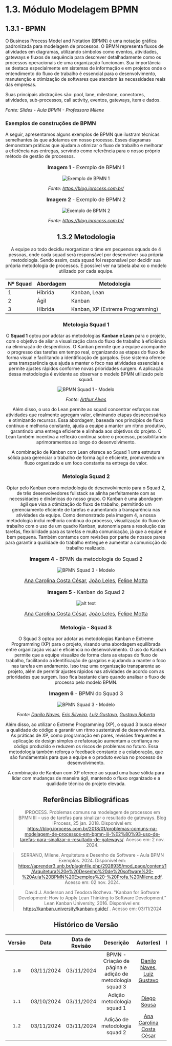 # <a> 1.3. Módulo Modelagem BPMN </a>

## <a>1.3.1 - BPMN </a>

O Business Process Model and Notation (BPMN) é uma notação gráfica padronizada para modelagem de processos. O BPMN representa fluxos de atividades em diagramas, utilizando símbolos como eventos, atividades, gateways e fluxos de sequência para descrever detalhadamente como os processos operacionais de uma organização funcionam. Sua importância se destaca especialmente em sistemas de informação e em projetos onde o entendimento do fluxo de trabalho é essencial para o desenvolvimento, manutenção e otimização de softwares que atendam às necessidades reais das empresas.

Suas principais abstrações são: pool, lane, milestone, conectores, atividades, sub-processos, call activity, eventos, gateways, item e dados.

_Fonte: Slides - Aula BPMN - Professora Milene_

### <a> Exemplos de construções de BPMN </a>

A seguir, apresentamos alguns exemplos de BPMN que ilustram técnicas semelhantes às que adotamos em nosso processo. Esses diagramas demonstram práticas que ajudam a otimizar o fluxo de trabalho e melhorar a eficiência nas entregas, servindo como referência para o nosso próprio método de gestão de processos.

<center>
<font size="3"><p style="text-align: center"><b>Imagem 1</b> - Exemplo de BPMN 1</p></font>

![Exemplo de BPMN 1](./assets/bpmn_1.png)

_Fonte: https://blog.iprocess.com.br/_


<center>
<font size="3"><p style="text-align: center"><b>Imagem 2</b> - Exemplo de BPMN 2</p></font>

![Exemplo de BPMN 2](./assets/bpmn_2.png)

_Fonte: https://blog.iprocess.com.br/_

## <a> 1.3.2 Metodologia </a>

A equipe ao todo decidiu reorganizar o time em pequenos squads de 4 pessoas, onde cada squad será responsável por desenvolver sua própria metodologia. Sendo assim, cada squad foi responsável por decidir sua própria metodologia de processos. É possível ver na tabela abaixo o modelo utilizado por cada equipe.

<center>

| Nº Squad | Abordagem |Metodologia |
|-------|--------------|------------|
| 1     |Híbrida|         Kanban, Lean   |
| 2     | Ágil         |  Kanban    |                            
| 3     |Híbrida| Kanban, XP (Extreme Programming) |

</center>

### <a> Metologia Squad 1 </a>

O **Squad 1** optou por adotar as metodologias **Kanban e Lean** para o projeto, com o objetivo de aliar a visualização clara do fluxo de trabalho à eficiência na eliminação de desperdícios. O Kanban permite que a equipe acompanhe o progresso das tarefas em tempo real, organizando as etapas do fluxo de forma visual e facilitando a identificação de gargalos. Esse sistema oferece uma transparência que ajuda a manter o foco nas atividades essenciais e permite ajustes rápidos conforme novas prioridades surgem. A aplicação dessa metodologia é evidente ao observar o modelo BPMN utilizado pelo squad.

![BPMN Squad 1 - Modelo](./assets/bpmn_squad_1.png)

<center>

_Fonte: [Arthur Alves](https://github.com/Arthrok)_

</center>

Além disso, o uso do Lean permite ao squad concentrar esforços nas atividades que realmente agregam valor, eliminando etapas desnecessárias e otimizando recursos. Essa abordagem, baseada nos princípios de fluxo contínuo e melhoria constante, ajuda a equipe a manter um ritmo produtivo, garantindo uma entrega eficiente e alinhada aos objetivos do projeto. O Lean também incentiva a reflexão contínua sobre o processo, possibilitando aprimoramentos ao longo do desenvolvimento.

A combinação de Kanban com Lean oferece ao Squad 1 uma estrutura sólida para gerenciar o trabalho de forma ágil e eficiente, promovendo um fluxo organizado e um foco constante na entrega de valor.

### <a> Metologia Squad 2 </a>

Optar pelo Kanban como metodologia de desenvolvimento para o Squad 2, de três desenvolvedores fullstack se alinha perfeitamente com as necessidades e dinâmicas do nosso grupo. O Kanban é uma abordagem ágil que visa a otimização do fluxo de trabalho, permitindo um gerenciamento eficiente de tarefas e aumentando a transparência nas atividades da equipe. Como demonstrado pela imagem 4, a nossa metodologia inclui melhoria contínua do processo, visualização do fluxo de trabalho com o uso de um quadro Kanban, autonomia para a resolução das tarefas, flexibilidade para as tarefas e muita comunicação, já que a equipe é bem pequena. Também contamos com revisões por parte de nossos pares para garantir a qualidade do trabalho entregue e aumentar a comunicção do trabalho realizado.

<center>

<figure markdown>
<font size="3"><p style="text-align: center"><b>Imagem 4</b> - BPMN da metodologia do Squad 2</p></font>

![BPMN Squad 3 - Modelo](./assets/bpmn_squad_2.png)

<font size="3"><p style="text-align: center"> [Ana Carolina Costa César](https://github.com/CarolCoCe), [João Leles](https://github.com/joao-artl), [Felipe Motta](https://github.com/M0tt1nh4)</p></font>

</figure>

</center>

<center>

<figure markdown>
<font size="3"><p style="text-align: center"><b>Imagem 5</b> - Kanban do Squad 2</p></font>

![alt text](./assets/kanban_squad2.png)

<font size="3"><p style="text-align: center"> [Ana Carolina Costa César](https://github.com/CarolCoCe), [João Leles](https://github.com/joao-artl), [Felipe Motta](https://github.com/M0tt1nh4)</p></font>

</figure>

</center>

### <a> Metologia - Squad 3 </a>

O Squad 3 optou por adotar as metodologias Kanban e Extreme Programming (XP) para o projeto, visando uma abordagem equilibrada entre organização visual e eficiência no desenvolvimento. O uso do Kanban permite que a equipe visualize de forma clara as etapas do fluxo de trabalho, facilitando a identificação de gargalos e ajudando a manter o foco nas tarefas em andamento. Isso traz uma organização transparente ao projeto, além de permitir ajustes rápidos nas atividades de acordo com as prioridades que surgem. Isso fica bastante claro quando analisar o fluxo de processo pelo modelo BPMN.


<center>
<font size="3"><p style="text-align: center"><b>Imagem 6</b> - BPMN do Squad 3</p></font>

![BPMN Squad 3 - Modelo](./assets/bpmn_squad_3.png)


_Fonte: [Danilo Naves](https://github.com/DaniloNavesS), [Eric Silveira](https://github.com/ericbky), [Luiz Gustavo](https://github.com/LuizGust4vo), [Gustavo Roberto](https://github.com/gusrberto)_

</center>

Além disso, ao utilizar o Extreme Programming (XP), o squad 3 busca elevar a qualidade do código e garantir um ritmo sustentável de desenvolvimento. As práticas de XP, como programação em pares, revisões frequentes e aplicação de design simples e refatoração aumentam a confiança no código produzido e reduzem os riscos de problemas no futuro. Essa metodologia também reforça o feedback constante e a colaboração, que são fundamentais para que a equipe e o produto evolua no processo de desenvolvimento.

A combinação de Kanban com XP oferece ao squad uma base sólida para lidar com mudanças de maneira ágil, mantendo o fluxo organizado e a qualidade técnica do projeto elevada.

## <a>Referências Bibliográficas</a>

> IPROCESS. Problemas comuns na modelagem de processos em BPMN III – uso de tarefas para sinalizar o resultado de gateways. Blog IProcess, 25 jan. 2018. Disponível em: https://blog.iprocess.com.br/2018/01/problemas-comuns-na-modelagem-de-processos-em-bpmn-iii-%E2%80%93-uso-de-tarefas-para-sinalizar-o-resultado-de-gateways/. Acesso em: 2 nov. 2024.

> SERRANO, Milene. Arquitetura e Desenho de Software - Aula BPMN Exemplos. 2024. Disponível em: https://aprender3.unb.br/pluginfile.php/2928935/mod_page/content/1/Arquitetura%20e%20Desenho%20de%20software%20-%20Aula%20BPMN%20Exemplos%20-%20Profa.%20Milene.pdf. Acesso em: 02 nov. 2024.

>David J. Anderson and Teodora Bozheva. "Kanban for Software Development: How to Apply Lean Thinking to Software Development." Lean Kanban University, 2016. Disponível em: https://kanban.university/kanban-guide/ . Acesso em: 03/11/2024


## <a>Histórico de Versão</a>

| Versão | Data | Data de Revisão | Descrição | Autor(es) | Revisor(es) |
| :------: | :----------: | :-----------: | :-----------: | :---------: | :---------: |
| `1.0` | 03/11/2024 | 03/11/2024 | BPMN - Criação de página e adição de metodologia squad 3 | [Danilo Naves](https://github.com/DaniloNavesS), [Luiz Gustavo](https://github.com/LuizGust4vo)  | [Eric Silveira](https://github.com/ericbky), [Gustavo Roberto](https://github.com/gusrberto) |
| `1.1` | 03/10/2024 | 03/11/2024 | Adição metodologia squad 1 | [Diego Sousa](https://github.com/DiegoSousaLeite) | [Arthur Alves](https://github.com/Arthrok) |
| `1.2` | 03/11/2024 | 03/11/2024 | Adição de metodologia squad 2 |  [Ana Carolina Costa César](https://github.com/CarolCoCe) | [João Leles](https://github.com/joao-artl)|
